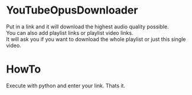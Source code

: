 # YouTubeOpusDownloader
Put in a link and it will download the highest audio quality possible.  
You can also add playlist links or playlist video links.  
It will ask you if you want to download the whole playlist or just this single video.  

# HowTo
Execute with python and enter your link. Thats it.  

